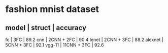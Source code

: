 # fashion mnist dataset

model   | struct      | accuracy
--------------------------------
fc      | 3FC         | 89.2
cnn     | 2CNN + 2FC  | 90.4
lenet   | 2CNN + 3FC  | 88.2
alexnet | 5CNN + 3FC  | 92.1
vgg-11  | 11CNN + 3FC | 92.6
